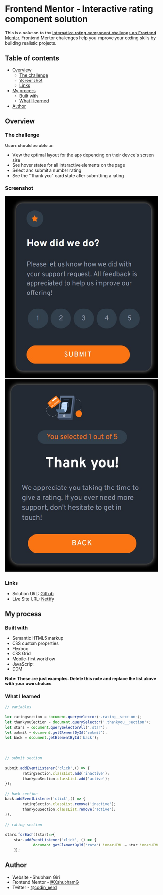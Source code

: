 # Frontend Mentor - Interactive rating component solution

This is a solution to the [Interactive rating component challenge on Frontend Mentor](https://www.frontendmentor.io/challenges/interactive-rating-component-koxpeBUmI). Frontend Mentor challenges help you improve your coding skills by building realistic projects. 

## Table of contents

- [Overview](#overview)
  - [The challenge](#the-challenge)
  - [Screenshot](#screenshot)
  - [Links](#links)
- [My process](#my-process)
  - [Built with](#built-with)
  - [What I learned](#what-i-learned)
- [Author](#author)

## Overview

### The challenge

Users should be able to:

- View the optimal layout for the app depending on their device's screen size
- See hover states for all interactive elements on the page
- Select and submit a number rating
- See the "Thank you" card state after submitting a rating

### Screenshot

![](./Rating.jpg)
![](./Thankyou.jpg)

### Links

- Solution URL: [Github](https://your-solution-url.com)
- Live Site URL: [Netlify](https://your-live-site-url.com)

## My process

### Built with

- Semantic HTML5 markup
- CSS custom properties
- Flexbox
- CSS Grid
- Mobile-first workflow
- JavaScript 
- DOM

**Note: These are just examples. Delete this note and replace the list above with your own choices**

### What I learned


```js
// variables

let ratingSection = document.querySelector('.rating__section');
let thankyouSection = document.querySelector('.thankyou__section');
let stars = document.querySelectorAll('.star');
let submit = document.getElementById('submit');
let back = document.getElementById('back');



// submit section

submit.addEventListener('click',() => {
        ratingSection.classList.add('inactive');
        thankyouSection.classList.add('active');  
});

// back section
back.addEventListener('click',() => {
        ratingSection.classList.remove('inactive');
        thankyouSection.classList.remove('active');  
});

// rating section 

stars.forEach((star)=>{
    star.addEventListener('click', () => {
             document.getElementById('rate').innerHTML = star.innerHTML; 
    });
```

## Author

- Website - [Shubham Giri](https://www.your-site.com)
- Frontend Mentor - [@XshubhamG](https://www.frontendmentor.io/profile/XshubhamG)
- Twitter - [@codin_nerd](https://www.twitter.com/codin_nerd)

